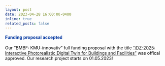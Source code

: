 ```yaml
---
layout: post
date: 2023-04-28 16:00:00-0400
inline: true
related_posts: false
---
```


<font color="#00369f"><b>Funding proposal accepted</b></font><br><br><font color="#000000">Our “BMBF: KMU-innovativ” full funding proposal with the title <a href="/blog/2023/iDZ-2025/">“iDZ-2025: Interactive Photorealistic Digital Twin for Buildings and Facilities”</a> was offical approved. Our research project starts on 01.05.2023!</font>